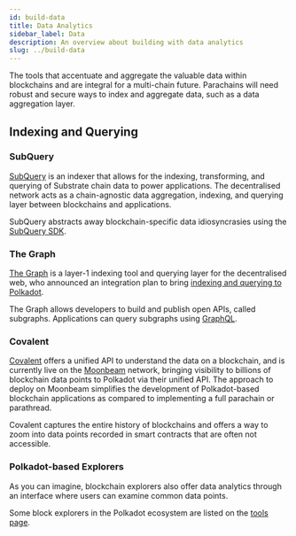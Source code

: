 ```yaml
---
id: build-data
title: Data Analytics
sidebar_label: Data
description: An overview about building with data analytics
slug: ../build-data
---
```


The tools that accentuate and aggregate the valuable data within blockchains 
and are integral for a multi-chain future. Parachains will need robust and secure ways to index 
and aggregate data, such as a data aggregation layer.

## Indexing and Querying

### SubQuery

[SubQuery](https://subquery.network/) is an indexer that allows for the indexing, transforming, 
and querying of Substrate chain data to power applications. The decentralised network acts as a 
chain-agnostic data aggregation, indexing, and querying layer between blockchains and applications.

SubQuery abstracts away blockchain-specific data idiosyncrasies using the 
[SubQuery SDK](https://github.com/subquery/subql).

### The Graph

[The Graph](https://thegraph.com/en/) is a layer-1 indexing tool and querying layer for the 
decentralised web, who announced an integration plan to bring 
[indexing and querying to Polkadot](https://medium.com/polkadot-network/the-graph-bringing-indexing-and-querying-to-polkadot-6b433e381fe8).

The Graph allows developers to build and publish open APIs, called subgraphs. 
Applications can query subgraphs using [GraphQL](https://graphql.org/).

### Covalent

[Covalent](https://www.covalenthq.com/) offers a unified API to understand the data on a blockchain,
and is currently live on the [Moonbeam](https://moonbeam.network/) network, bringing visibility to 
billions of blockchain data points to Polkadot via their unified API. The approach to deploy on 
Moonbeam simplifies the development of Polkadot-based blockchain 
applications as compared to implementing a full parachain or parathread. 

Covalent captures the entire history of blockchains and offers a way to zoom into data points recorded 
in smart contracts that are often not accessible.

### Polkadot-based Explorers

As you can imagine, blockchain explorers also offer data analytics through an interface where
users can examine common data points.

Some block explorers in the Polkadot ecosystem are listed on the [tools page](build-tools-index.md##block-explorers).
